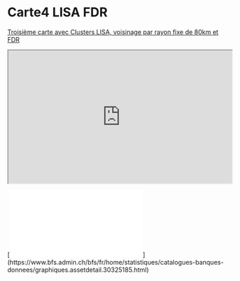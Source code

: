 # Carte4 LISA FDR
 [Troisième carte avec Clusters LISA, voisinage par rayon fixe de 80km et FDR](https://mathiaslauber.github.io/Carte4-LISA-FDR/)
<iframe
  src="https://codepen.io/team/codepen/embed/preview/PNaGbb"
  style="width:100%; height:300px;"
></iframe>

[![Follow Mohamed El-Qassas GitHub]([https://avatars.githubusercontent.com/u/49816567?s=96&v=4](https://www.bfs.admin.ch/bfs/fr/home/statistiques/catalogues-banques-donnees/graphiques.assetdetail.30325185.html)https://www.bfs.admin.ch/bfs/fr/home/statistiques/catalogues-banques-donnees/graphiques.assetdetail.30325185.html)](https://www.bfs.admin.ch/bfs/fr/home/statistiques/catalogues-banques-donnees/graphiques.assetdetail.30325185.html)
